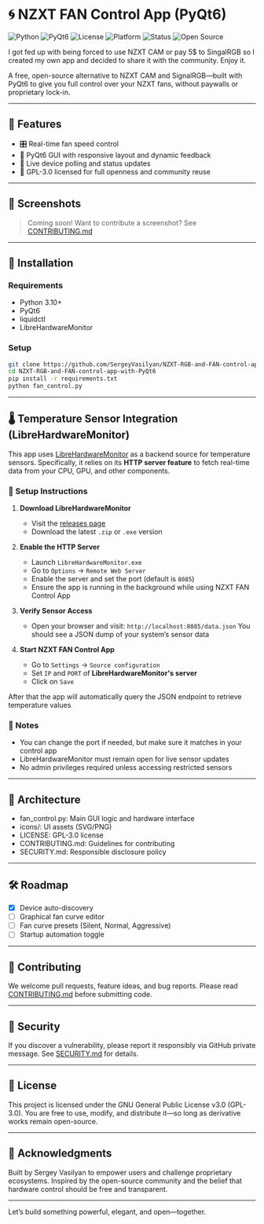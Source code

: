 # 🌀 NZXT FAN Control App (PyQt6)

![Python](https://img.shields.io/badge/Python-3.10%2B-blue?logo=python&logoColor=white)
![PyQt6](https://img.shields.io/badge/PyQt6-GUI-green?logo=qt&logoColor=white)
![License](https://img.shields.io/badge/License-GPLv3-blue?logo=gnu&logoColor=white)
![Platform](https://img.shields.io/badge/Platform-Windows-lightgrey?logo=windows&logoColor=white)
![Status](https://img.shields.io/badge/Status-Active-brightgreen)
![Open Source](https://img.shields.io/badge/Open%20Source-Friendly-blueviolet?logo=github&logoColor=white)

I got fed up with being forced to use NZXT CAM or pay 5$ to SingalRGB so I created my own app and decided to share it with the community. Enjoy it.

A free, open-source alternative to NZXT CAM and SignalRGB—built with PyQt6 to give you full control over your NZXT fans, without paywalls or proprietary lock-in.

---

## 🚀 Features

- 🎛️ Real-time fan speed control
- 🧠 PyQt6 GUI with responsive layout and dynamic feedback
- 🔁 Live device polling and status updates
- 🧰 GPL-3.0 licensed for full openness and community reuse

---

## 📸 Screenshots

> Coming soon! Want to contribute a screenshot? See [CONTRIBUTING.md](./CONTRIBUTING.md)

---

## 🧪 Installation

### Requirements

- Python 3.10+
- PyQt6
- liquidctl
- LibreHardwareMonitor

### Setup

```bash
git clone https://github.com/SergeyVasilyan/NZXT-RGB-and-FAN-control-app-with-PyQt6.git
cd NZXT-RGB-and-FAN-control-app-with-PyQt6
pip install -r requirements.txt
python fan_control.py
```

---

## 🌡️ Temperature Sensor Integration (LibreHardwareMonitor)

This app uses [LibreHardwareMonitor](https://github.com/LibreHardwareMonitor/LibreHardwareMonitor) as a backend source for temperature sensors. Specifically, it relies on its **HTTP server feature** to fetch real-time data from your CPU, GPU, and other components.

### 🔧 Setup Instructions

1. **Download LibreHardwareMonitor**
    - Visit the [releases page](https://github.com/LibreHardwareMonitor/LibreHardwareMonitor/releases)
    - Download the latest `.zip` or `.exe` version

2. **Enable the HTTP Server**
    - Launch `LibreHardwareMonitor.exe`
    - Go to `Options` → `Remote Web Server`
    - Enable the server and set the port (default is `8085`)
    - Ensure the app is running in the background while using NZXT FAN Control App

3. **Verify Sensor Access**
    - Open your browser and visit:
      `http://localhost:8085/data.json`
      You should see a JSON dump of your system’s sensor data

4. **Start NZXT FAN Control App**
    - Go to `Settings` -> `Source configuration`
    - Set `IP` and `PORT` of **LibreHardwareMonitor's server**
    - Click on `Save`

After that the app will automatically query the JSON endpoint to retrieve temperature values

### 🧪 Notes

- You can change the port if needed, but make sure it matches in your control app
- LibreHardwareMonitor must remain open for live sensor updates
- No admin privileges required unless accessing restricted sensors

---

## 🧩 Architecture

- fan_control.py: Main GUI logic and hardware interface
- icons/: UI assets (SVG/PNG)
- LICENSE: GPL-3.0 license
- CONTRIBUTING.md: Guidelines for contributing
- SECURITY.md: Responsible disclosure policy

---

## 🛠️ Roadmap

- [x] Device auto-discovery
- [ ] Graphical fan curve editor
- [ ] Fan curve presets (Silent, Normal, Aggressive)
- [ ] Startup automation toggle

---

## 🤝 Contributing

We welcome pull requests, feature ideas, and bug reports. Please read [CONTRIBUTING.md](./CONTRIBUTING.md) before submitting code.

---

## 🔐 Security

If you discover a vulnerability, please report it responsibly via GitHub private message. See [SECURITY.md](./SECURITY.md) for details.

---

## 📜 License
This project is licensed under the GNU General Public License v3.0 (GPL-3.0). You are free to use, modify, and distribute it—so long as derivative works remain open-source.

---

## 🙌 Acknowledgments

Built by Sergey Vasilyan to empower users and challenge proprietary ecosystems. Inspired by the open-source community and the belief that hardware control should be free and transparent.

---

Let’s build something powerful, elegant, and open—together.
